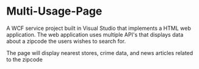 # Multi-Usage-Page
A WCF service project built in Visual Studio that implements a HTML web application. The web application uses multiple API's that displays data about a zipcode the users wishes to search for.

The page will display nearest stores, crime data, and news articles related to the zipcode
